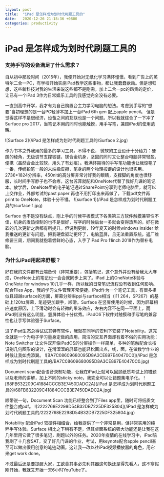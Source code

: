 ```yaml
---
layout: post
title:  "iPad 是怎样成为划时代刷题工具的"
date:   2020-12-26 21:18:36 +0800
categories: productivity
---
```


# iPad 是怎样成为划时代刷题工具的

### 支持手写的设备满足了什么需求？

自从初中那段时间（2015年），我便开始对无纸化学习满怀憧憬。看到广告上的英特尔二合一PC，有学校开始实施iPad教学这些事物，都让我蠢蠢欲动。但是想归想，这些新科技对我的生活来说这些都不是刚需，加上二合一pc的昂贵的定价，让已有一个iPad 3作为日常娱乐工具的我感觉完全没有必要。

一直到高中开学，我才有为自己购置台主力学习电脑的想法。考虑到手写的“想要”当初理想的是一台PC轻薄本加上一台iPad 6th gen 配上apple pencil。 但是觉得这样不是很经济，设备之间的互联也是一个问题。所以我就综合了一下冲了Surface pro 2017，当笔记本用的同时也能触摸，用手写笔，兼顾iPad的使用范畴。

![Surface 2](/iPad 是怎样成为划时代刷题工具的/Surface 2.jpg)

作为书本之外我用的最多的学习工具。不得不说， 微软的工业设计十分给力：硬朗的棱角，无级调节支撑铰链，镁合金机身，坚固的同时又让整台电脑非常轻盈，便携（虽然合金比较软，用久了有划痕）。我满怀期待的手写笔功能也让我惊艳了一番，传统铅笔一般的末端橡皮擦，笔身的两个物理按键的设计也很实用。2736\*1824分辨率，450nit的高分屏非常讨好我的眼睛，支撑脚的角度也很舒服，长时间手写脖子也不会疼，这台苏菲就配和OneNote代替了我好几课的笔记本。放学后，OneNote里的电子笔记通过SharePoint分享到老师电脑里，就可以上交作业，外部考试的past paper 再也不用打印出来再做了，下载pdf文件再print to OneNote，体验十分不错。
![surface 1](/iPad 是怎样成为划时代刷题工具的/surface 1.jpg)

Surface 也不是没有缺点，刚上手的时候平板模式下各类第三方软件触摸兼容性不佳，机身的发热控制的也不是很好，写字的时候后台一多就会变得热热的，好在微软的几次更新之后都有所提升。但说到更新，19年夏天的时候windows insider 给我推送的更新有问题，把我硬盘驱动更坏了，电脑蓝屏，且无法重置系统。返厂维修要三周，期间我就抱着尝鲜的心态，入手了iPad Pro 11inch 2018作为替补电脑。

### 为什么iPad用起来舒服？

好在我的文件都有云端备份（非常重要），包括笔记，这个意外并没有给我太大麻烦，OneNote上的笔记也一会会就同步上来了。iPad 上的OneNote体验与OneNote for windows 10几乎一样，所以我的日常笔记流程没有收到任何影响。配合Files App，我的学习文件管理非常便捷。iPad作为一个笔记工具，有很多相似且超越surface的方面，屏幕分辨率ppi与surface相当（i11 264，SP267）的基础上120hz屏幕，笔迹更加跟手，顺滑。Surface 在竖屏使用的时候，因为屏幕相应速度原因，上下滑动时会有轻微的果冻效应，左右内容不在同一平面上，而iPad则没有这么明显，竖屏体验十分优秀。iPadOS下软件对触摸和手写笔的兼容性也让手写体验强于Surface。

进了iPad生态总得试试其特有软件，我就在同学的安利下安装了Notability。这完全就是一个为电子学习量身定做的应用，简洁的交互界面却有着不俗的实用功能：Note Switcher 让文件双开像iPadOS的分屏操作一样简单，多种的笔触配合长按识别几何图形的设计，在滑溜溜的屏幕也能轻松画出点，线，面，在做数学作业的时候让我如虎添翼。
![BA7C08609680095D8A3CE897E40470C0](/iPad 是怎样成为划时代刷题工具的/BA7C08609680095D8A3CE897E40470C0.jpg)

Document scan配合语音录制功能，让我在iPad上就可以回顾纸质考试上的错题以及老师的讲解，加上不同的sticky note，我完全可以让错题集电子化。
![68FB632209C41884CCCB3E7450DADC2A](/iPad 是怎样成为划时代刷题工具的/68FB632209C41884CCCB3E7450DADC2A.jpg)

顺带说一句，Document Scan 功能已经整合到了Files app里，随时可将纸质文件整合成pdf。
![2222768E2298D54B32DB7225DF325804](/iPad 是怎样成为划时代刷题工具的/2222768E2298D54B32DB7225DF325804.jpg)

Notability 配合iPad 软硬件相结合，给我提供了一个非常易用，但非常实用的纯粹手写体验。Surface 相比之下稍有不足，但其桌面系统的强大功能还是让我在这几年里用它做了很多笔记，刷题以外的任务。2020年疫情的在线学习中，iPad陪我刷了十几套SAT，交了好几门课的作业，考试，用keynote配合apple pencil甚至可以做出很用创意的笔迹动画。这让我一改以往iPad视频播放器的角色，用它来get work done。

不过最后还是要提醒大家，工欲善其事必先利其器这句换还是得先看人，这不寒假刚开始，我就又开始一天6小时YouTube了。




